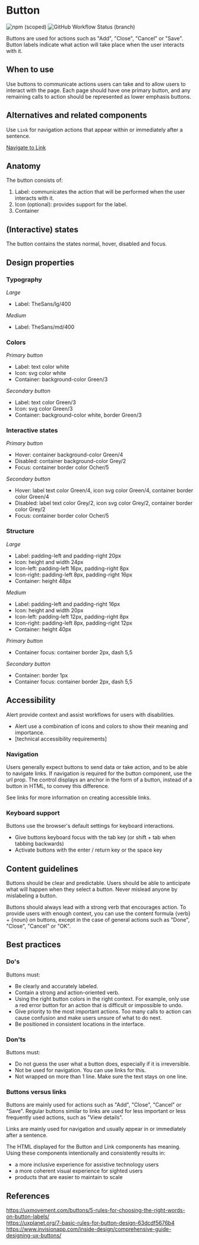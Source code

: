 # Button

![npm (scoped)](https://img.shields.io/npm/v/@gemeente-denhaag/button?logo=npm&style=flat-square)
![GitHub Workflow Status (branch)](https://img.shields.io/github/workflow/status/nl-design-system/denhaag/Build%20and%20deploy%20Storybook%20to%20Azure%20Web%20App/master?logo=github&style=flat-square)

Buttons are used for actions such as "Add", "Close", "Cancel" or "Save".
Button labels indicate what action will take place when the user interacts with it.

## When to use

Use buttons to communicate actions users can take and to allow users to interact with the page.
Each page should have one primary button, and any remaining calls to action should be represented as lower emphasis buttons.

## Alternatives and related components

Use `Link` for navigation actions that appear within or immediately after a sentence.

[Navigate to Link](../?path=/docs/components-navigation-link--default)

## Anatomy

The button consists of:

1. Label: communicates the action that will be performed when the user interacts with it.
2. Icon (optional): provides support for the label.
3. Container

## (Interactive) states

The button contains the states normal, hover, disabled and focus.

## Design properties

### Typography

_Large_

- Label: TheSans/lg/400

_Medium_

- Label: TheSans/md/400

### Colors

_Primary button_

- Label: text color white
- Icon: svg color white
- Container: background-color Green/3

_Secondary button_

- Label: text color Green/3
- Icon: svg color Green/3
- Container: background-color white, border Green/3

### Interactive states

_Primary button_

- Hover: container background-color Green/4
- Disabled: container background-color Grey/2
- Focus: container border color Ocher/5

_Secondary button_

- Hover: label text color Green/4, icon svg color Green/4, container border color Green/4
- Disabled: label text color Grey/2, icon svg color Grey/2, container border color Grey/2
- Focus: container border color Ocher/5

### Structure

_Large_

- Label: padding-left and padding-right 20px
- Icon: height and width 24px
- Icon-left: padding-left 16px, padding-right 8px
- Icon-right: padding-left 8px, padding-right 16px
- Container: height 48px

_Medium_

- Label: padding-left and padding-right 16px
- Icon: height and width 20px
- Icon-left: padding-left 12px, padding-right 8px
- Icon-right: padding-left 8px, padding-right 12px
- Container: height 40px

_Primary button_

- Container focus: container border 2px, dash 5,5

_Secondary button_

- Container: border 1px
- Container focus: container border 2px, dash 5,5

## Accessibility

Alert provide context and assist workflows for users with disabilities.

- Alert use a combination of icons and colors to show their meaning and importance.
- [technical accessibility requirements]

### Navigation

Users generally expect buttons to send data or take action, and to be able to navigate links. If navigation is required for the button component, use the url prop. The control displays an anchor in the form of a button, instead of a button in HTML, to convey this difference.

See links for more information on creating accessible links.

### Keyboard support

Buttons use the browser's default settings for keyboard interactions.

- Give buttons keyboard focus with the tab key (or shift + tab when tabbing backwards)
- Activate buttons with the enter / return key or the space key

## Content guidelines

Buttons should be clear and predictable. Users should be able to anticipate what will happen when they select a button. Never mislead anyone by mislabeling a button.

Buttons should always lead with a strong verb that encourages action. To provide users with enough context, you can use the content formula {verb} + {noun} on buttons, except in the case of general actions such as "Done", "Close", "Cancel" or "OK".

## Best practices

### Do's

Buttons must:

- Be clearly and accurately labeled.
- Contain a strong and action-oriented verb.
- Using the right button colors in the right context. For example, only use a red error button for an action that is difficult or impossible to undo.
- Give priority to the most important actions. Too many calls to action can cause confusion and make users unsure of what to do next.
- Be positioned in consistent locations in the interface.

### Don'ts

Buttons must:

- Do not guess the user what a button does, especially if it is irreversible.
- Not be used for navigation. You can use links for this.
- Not wrapped on more than 1 line. Make sure the text stays on one line.

### Buttons versus links

Buttons are mainly used for actions such as "Add", "Close", "Cancel" or "Save". Regular buttons similar to links are used for less important or less frequently used actions, such as "View details".

Links are mainly used for navigation and usually appear in or immediately after a sentence.

The HTML displayed for the Button and Link components has meaning. Using these components intentionally and consistently results in:

- a more inclusive experience for assistive technology users
- a more coherent visual experience for sighted users
- products that are easier to maintain to scale

## References

https://uxmovement.com/buttons/5-rules-for-choosing-the-right-words-on-button-labels/ <br/>
https://uxplanet.org/7-basic-rules-for-button-design-63dcdf5676b4 <br/>
https://www.invisionapp.com/inside-design/comprehensive-guide-designing-ux-buttons/
